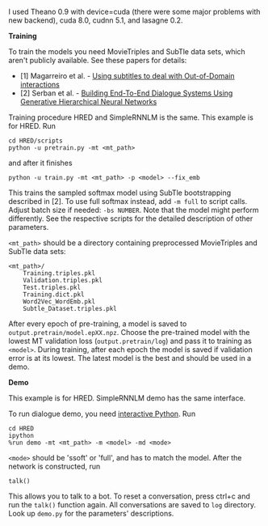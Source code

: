 I used Theano 0.9 with device=cuda (there were some major problems with new backend), cuda 8.0, cudnn 5.1, and lasagne 0.2.

**Training**

To train the models you need MovieTriples and SubTle data sets, which aren't publicly available. See these papers for details:

* [1] Magarreiro et al. - [Using subtitles to deal with Out-of-Domain interactions](http://www.inesc-id.pt/publications/10328/pdf)
* [2] Serban et al. - [Building End-To-End Dialogue Systems Using Generative Hierarchical Neural Networks](https://arxiv.org/pdf/1507.04808.pdf)

Training procedure HRED and SimpleRNNLM is the same. This example is for HRED. Run

```
cd HRED/scripts
python -u pretrain.py -mt <mt_path>
```

and after it finishes

```
python -u train.py -mt <mt_path> -p <model> --fix_emb
```

This trains the sampled softmax model using SubTle bootstrapping described in [2]. To use full softmax instead, add `-m full` to script calls. Adjust batch size if needed: `-bs NUMBER`. Note that the model might perform differently. See the respective scripts for the detailed description of other parameters.

`<mt_path>` should be a directory containing preprocessed MovieTriples and SubTle data sets:

```
<mt_path>/
    Training.triples.pkl
    Validation.triples.pkl
    Test.triples.pkl
    Training.dict.pkl
    Word2Vec_WordEmb.pkl
    Subtle_Dataset.triples.pkl
```

After every epoch of pre-training, a model is saved to `output.pretrain/model.epXX.npz`. Choose the pre-trained model with the lowest MT validation loss (`output.pretrain/log`) and pass it to training as `<model>`. During training, after each epoch the model is saved if validation error is at its lowest. The latest model is the best and should be used in a demo.

**Demo**

This example is for HRED. SimpleRNNLM demo has the same interface.

To run dialogue demo, you need [interactive Python](https://ipython.org/). Run

```
cd HRED
ipython
%run demo -mt <mt_path> -m <model> -md <mode>
```

`<mode>` should be 'ssoft' or 'full', and has to match the model. After the network is constructed, run

```
talk()
```

This allows you to talk to a bot. To reset a conversation, press ctrl+c and run the `talk()` function again. All conversations are saved to `log` directory. Look up `demo.py` for the parameters' descriptions.